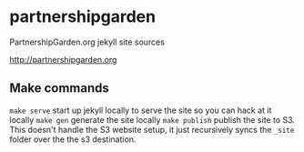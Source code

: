 # partnershipgarden

PartnershipGarden.org jekyll site sources

http://partnershipgarden.org

## Make commands

`make serve` start up jekyll locally to serve the site so you can hack at it locally
`make gen`  generate the site locally
`make publish` publish the site to S3.  This doesn't handle the S3 website setup, it just recursively syncs the `_site` folder over the the s3 destination.

